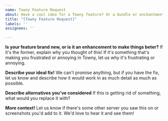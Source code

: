 ```yaml
---
name: Towny Feature Request
about: Have a cool idea for a Towny feature? Or a bundle or enchantment?
title: "[Towny Feature Request]"
labels: ''
assignees: ''

---
```


**Is your feature brand new, or is it an enhancement to make things beter?**
If it's the former, explain why you thought of this! If it's something that's making you frustrated or annoying in Towny, let us why it's frustrating or annoying.

**Describe your ideal fix!**
We can't promise anything, but if you have the fix, let us know and describe how it would work in as much detail as much as possible.

**Describe alternatives you've considered**
If this is getting rid of something, what would you replace it with?

**More context!**
Let us know if there's some other server you saw this on or screenshots you'd add to it. We'd love to hear it and see them!
